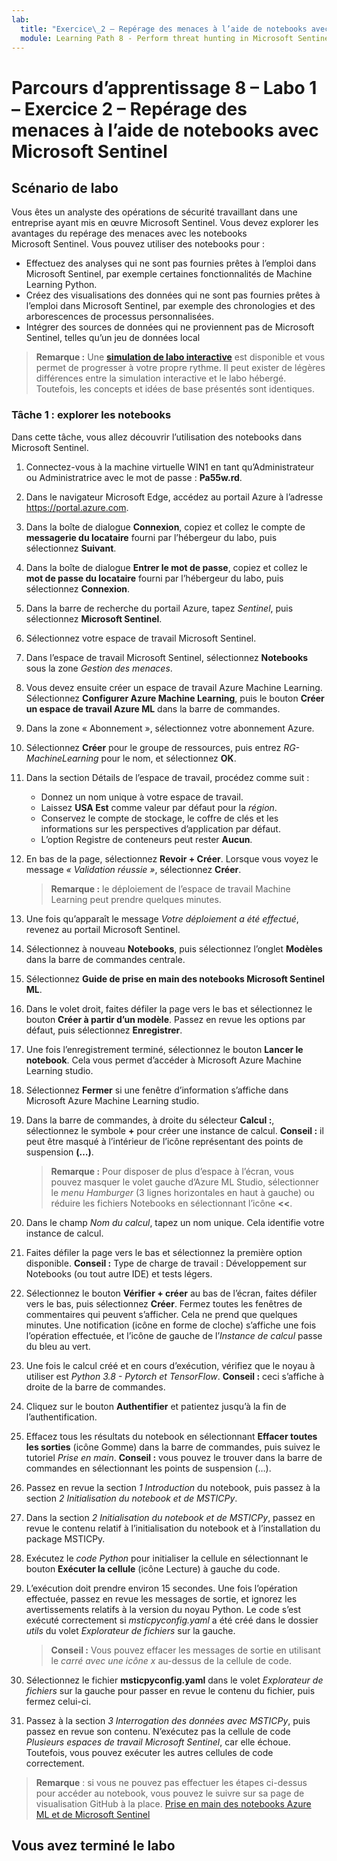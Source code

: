 ```yaml
---
lab:
  title: "Exercice\_2 – Repérage des menaces à l’aide de notebooks avec Microsoft\_Sentinel"
  module: Learning Path 8 - Perform threat hunting in Microsoft Sentinel
---
```


# Parcours d’apprentissage 8 – Labo 1 – Exercice 2 – Repérage des menaces à l’aide de notebooks avec Microsoft Sentinel

## Scénario de labo

Vous êtes un analyste des opérations de sécurité travaillant dans une entreprise ayant mis en œuvre Microsoft Sentinel. Vous devez explorer les avantages du repérage des menaces avec les notebooks Microsoft Sentinel. Vous pouvez utiliser des notebooks pour :

- Effectuez des analyses qui ne sont pas fournies prêtes à l’emploi dans Microsoft Sentinel, par exemple certaines fonctionnalités de Machine Learning Python.
- Créez des visualisations des données qui ne sont pas fournies prêtes à l’emploi dans Microsoft Sentinel, par exemple des chronologies et des arborescences de processus personnalisées.
- Intégrer des sources de données qui ne proviennent pas de Microsoft Sentinel, telles qu’un jeu de données local

>**Remarque :** Une **[simulation de labo interactive](https://mslabs.cloudguides.com/guides/SC-200%20Lab%20Simulation%20-%20Hunt%20for%20threats%20using%20notebooks%20in%20Microsoft%20Sentinel)** est disponible et vous permet de progresser à votre propre rythme. Il peut exister de légères différences entre la simulation interactive et le labo hébergé. Toutefois, les concepts et idées de base présentés sont identiques. 

### Tâche 1 : explorer les notebooks

Dans cette tâche, vous allez découvrir l’utilisation des notebooks dans Microsoft Sentinel.

1. Connectez-vous à la machine virtuelle WIN1 en tant qu’Administrateur ou Administratrice avec le mot de passe : **Pa55w.rd**.  

1. Dans le navigateur Microsoft Edge, accédez au portail Azure à l’adresse https://portal.azure.com.

1. Dans la boîte de dialogue **Connexion**, copiez et collez le compte de **messagerie du locataire** fourni par l’hébergeur du labo, puis sélectionnez **Suivant**.

1. Dans la boîte de dialogue **Entrer le mot de passe**, copiez et collez le **mot de passe du locataire** fourni par l’hébergeur du labo, puis sélectionnez **Connexion**.

1. Dans la barre de recherche du portail Azure, tapez *Sentinel*, puis sélectionnez **Microsoft Sentinel**.

1. Sélectionnez votre espace de travail Microsoft Sentinel.

1. Dans l’espace de travail Microsoft Sentinel, sélectionnez **Notebooks** sous la zone *Gestion des menaces*.

1. Vous devez ensuite créer un espace de travail Azure Machine Learning. Sélectionnez **Configurer Azure Machine Learning**, puis le bouton **Créer un espace de travail Azure ML** dans la barre de commandes.

1. Dans la zone « Abonnement », sélectionnez votre abonnement Azure.

1. Sélectionnez **Créer** pour le groupe de ressources, puis entrez *RG-MachineLearning* pour le nom, et sélectionnez **OK**. 

1. Dans la section Détails de l’espace de travail, procédez comme suit :

     - Donnez un nom unique à votre espace de travail.
     - Laissez **USA Est** comme valeur par défaut pour la *région*.
     - Conservez le compte de stockage, le coffre de clés et les informations sur les perspectives d’application par défaut.
     - L’option Registre de conteneurs peut rester **Aucun**.

1. En bas de la page, sélectionnez **Revoir + Créer**. Lorsque vous voyez le message *« Validation réussie »*, sélectionnez **Créer**. 

     >**Remarque :** le déploiement de l’espace de travail Machine Learning peut prendre quelques minutes.

1. Une fois qu’apparaît le message *Votre déploiement a été effectué*, revenez au portail Microsoft Sentinel.

1. Sélectionnez à nouveau **Notebooks**, puis sélectionnez l’onglet **Modèles** dans la barre de commandes centrale. 

1. Sélectionnez **Guide de prise en main des notebooks Microsoft Sentinel ML**. 

1. Dans le volet droit, faites défiler la page vers le bas et sélectionnez le bouton **Créer à partir d’un modèle**. Passez en revue les options par défaut, puis sélectionnez **Enregistrer**.

1. Une fois l’enregistrement terminé, sélectionnez le bouton **Lancer le notebook**. Cela vous permet d’accéder à Microsoft Azure Machine Learning studio.

1. Sélectionnez **Fermer** si une fenêtre d’information s’affiche dans Microsoft Azure Machine Learning studio.

1. Dans la barre de commandes, à droite du sélecteur **Calcul :**, sélectionnez le symbole **+** pour créer une instance de calcul. **Conseil :** il peut être masqué à l’intérieur de l’icône représentant des points de suspension **(…)**.

     >**Remarque :** Pour disposer de plus d’espace à l’écran, vous pouvez masquer le volet gauche d’Azure ML Studio, sélectionner le *menu Hamburger* (3 lignes horizontales en haut à gauche) ou réduire les fichiers Notebooks en sélectionnant l’icône **<<**.

1. Dans le champ *Nom du calcul*, tapez un nom unique. Cela identifie votre instance de calcul.

1. Faites défiler la page vers le bas et sélectionnez la première option disponible. **Conseil :** Type de charge de travail : Développement sur Notebooks (ou tout autre IDE) et tests légers.

1. Sélectionnez le bouton **Vérifier + créer** au bas de l’écran, faites défiler vers le bas, puis sélectionnez **Créer**. Fermez toutes les fenêtres de commentaires qui peuvent s’afficher. Cela ne prend que quelques minutes. Une notification (icône en forme de cloche) s’affiche une fois l’opération effectuée, et l’icône de gauche de l’*Instance de calcul* passe du bleu au vert.

1. Une fois le calcul créé et en cours d’exécution, vérifiez que le noyau à utiliser est *Python 3.8 - Pytorch et TensorFlow*. **Conseil :** ceci s’affiche à droite de la barre de commandes.

1. Cliquez sur le bouton **Authentifier** et patientez jusqu’à la fin de l’authentification.

1. Effacez tous les résultats du notebook en sélectionnant **Effacer toutes les sorties** (icône Gomme) dans la barre de commandes, puis suivez le tutoriel *Prise en main*. **Conseil :** vous pouvez le trouver dans la barre de commandes en sélectionnant les points de suspension (…).

1. Passez en revue la section *1 Introduction* du notebook, puis passez à la section *2 Initialisation du notebook et de MSTICPy*.

1. Dans la section *2 Initialisation du notebook et de MSTICPy*, passez en revue le contenu relatif à l’initialisation du notebook et à l’installation du package MSTICPy.

1. Exécutez le *code Python* pour initialiser la cellule en sélectionnant le bouton **Exécuter la cellule** (icône Lecture) à gauche du code.

1. L’exécution doit prendre environ 15 secondes. Une fois l’opération effectuée, passez en revue les messages de sortie, et ignorez les avertissements relatifs à la version du noyau Python. Le code s’est exécuté correctement si *msticpyconfig.yaml* a été créé dans le dossier *utils* du volet *Explorateur de fichiers* sur la gauche.

    >**Conseil :** Vous pouvez effacer les messages de sortie en utilisant le *carré avec une icône x* au-dessus de la cellule de code.

1. Sélectionnez le fichier **msticpyconfig.yaml** dans le volet *Explorateur de fichiers* sur la gauche pour passer en revue le contenu du fichier, puis fermez celui-ci.

1. Passez à la section *3 Interrogation des données avec MSTICPy*, puis passez en revue son contenu. N’exécutez pas la cellule de code *Plusieurs espaces de travail Microsoft Sentinel*, car elle échoue. Toutefois, vous pouvez exécuter les autres cellules de code correctement.

>**Remarque** : si vous ne pouvez pas effectuer les étapes ci-dessus pour accéder au notebook, vous pouvez le suivre sur sa page de visualisation GitHub à la place. [Prise en main des notebooks Azure ML et de Microsoft Sentinel](https://nbviewer.org/github/Azure/Azure-Sentinel-Notebooks/blob/master/A%20Getting%20Started%20Guide%20For%20Azure%20Sentinel%20ML%20Notebooks.ipynb) 

## Vous avez terminé le labo
